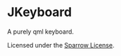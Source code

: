 # JKeyboard

A purely qml keyboard.

Licensed under the [Sparrow License](http://i.imgur.com/9xsn0EW.jpg). 
